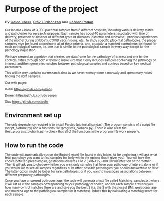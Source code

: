 
# Purpose of the project

<small>By [Golda Gross](https://goldahg.github.io/), [Stav Hirshenzon](https://stavhir.github.io/) and [Doreen Padan](https://doreenpa.github.io/)<small>


Our lab has a bank of 3,000 placental samples from 8 different hospitals, including various delivery states and pathologies for research purposes. 
Each sample has about 40 parameters associated with time of delivery, presence or absence of different types of diseases (obstetric and otherwise), previous experiences of the mother during childbirth, COVID vaccinations, etc. 
To study specific placental pathologies, the proper samples must be found according to all of these criteria, and, crucially, a matched control must be found for each pathological sample, i.e. one that is similar to the pathological sample in every way except for the pathology in question. 

We have created an algorithm that creates one dataframe for the pathology of interest and one for the controls, filters through both of them to make sure that it only includes samples containing the pathology of interest, and then generates matches between pathological samples and controls based on key medical parameters. 

This will be very useful to our research aims as we have recently done it manually and spent many hours finding the right samples.

Our web pages:

Golda https://github.com/goldahg

Doreen https://github.com/doreenpa

Stav https://github.com/stavhir

# Environment set up

The only dependency required is to install Pandas (pip install pandas). The program consists of a script file (script_biobank.py) and a functions file (programs_biobank.py). There is also a test file (test_programs_biobank.py) to check that all of the functions in the programs file work properly.

# How to run the code

The code will automatically run on the Biobank excel file found in this folder. At the beginning it will ask what fetal pathology you want to find samples for (only within the options that it gives you). You will have the choice between preeclampsia, gestational diabetes 1 or 2 (GDMA1/2) and COVID infection of the mother. Then it will ask you to choose whether you want only samples that have your pathology of interest alone or if you would like to see all samples regardless of its other possible pathologies; you should answer true or false. The latter option might be better for rare pathologies, or if you want to investigate associations between different pregnancy pathologies.

Once you have answered both  questions, the code will generate a text file called Matching_samples.txt where it will list all of the samples corresponding to your pathology of choice, and for each sample it will tell you how many control matches there are and give you the best 3 (i.e. the 3 with the closest BMI, gestational age and maternal age to the pathological sample that it matches). It does this by calculating a matching score for each sample.




